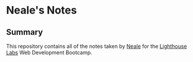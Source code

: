 # Neale's Notes
## Summary 
This repository contains all of the notes taken by [Neale](https://github.com/NealePT) for the [Lighthouse Labs](https://www.lighthouselabs.ca/) Web Development Bootcamp.